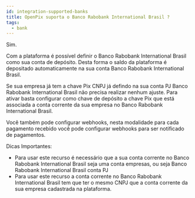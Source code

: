 ```yaml
---
id: integration-supported-banks
title: OpenPix suporta o Banco Rabobank International Brasil ?
tags:
  - bank
---
```


Sim.

Com a plataforma é possível definir o Banco Rabobank International Brasil como sua conta de depósito. Desta forma o saldo da plataforma é depositado automaticamente na sua conta Banco Rabobank International Brasil.

Se sua empresa já tem a chave Pix CNPJ já defindo na sua conta PJ Banco Rabobank International Brasil não precisa realizar nenhum ajuste. Para ativar basta configurar como chave de depósito a chave Pix que está associada a conta corrente da sua empresa no Banco Rabobank International Brasil.

Você também pode configurar webhooks, nesta modalidade para cada pagamento recebido você pode configurar webhooks para ser notificado de pagamentos.

Dicas Importantes:

- Para usar este recurso é necessário que a sua conta corrente no Banco Rabobank International Brasil seja uma conta empresas, ou seja Banco Rabobank International Brasil conta PJ
- Para usar este recurso a conta corrente no Banco Rabobank International Brasil tem que ter o mesmo CNPJ que a conta corrente da sua empresa cadastrada na plataforma.
